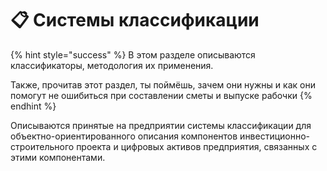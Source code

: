 # 📋 Системы классификации

{% hint style="success" %}
В этом разделе описываются классификаторы, методология их применения.

Также, прочитав этот раздел, ты поймёшь, зачем они нужны и как они помогут не ошибиться при составлении сметы и выпуске рабочки
{% endhint %}

Описываются принятые на предприятии системы классификации для объектно-ориентированного описания компонентов инвестиционно-строительного проекта и цифровых активов предприятия, связанных с этими компонентами.
